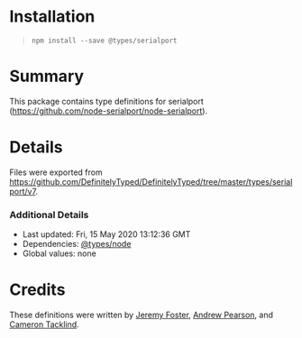 # Installation
> `npm install --save @types/serialport`

# Summary
This package contains type definitions for serialport (https://github.com/node-serialport/node-serialport).

# Details
Files were exported from https://github.com/DefinitelyTyped/DefinitelyTyped/tree/master/types/serialport/v7.

### Additional Details
 * Last updated: Fri, 15 May 2020 13:12:36 GMT
 * Dependencies: [@types/node](https://npmjs.com/package/@types/node)
 * Global values: none

# Credits
These definitions were written by [Jeremy Foster](https://github.com/codefoster), [Andrew Pearson](https://github.com/apearson), and [Cameron Tacklind](https://github.com/cinderblock).

